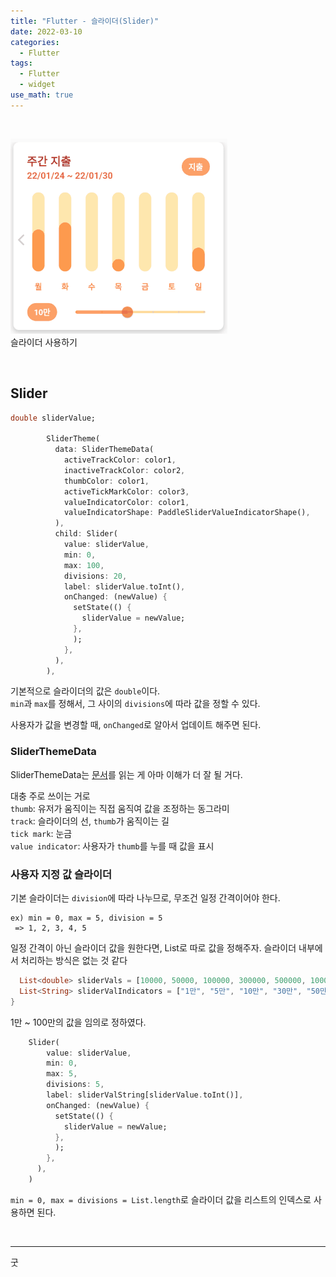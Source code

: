 ```yaml
---
title: "Flutter - 슬라이더(Slider)"
date: 2022-03-10
categories:
  - Flutter
tags:
  - Flutter
  - widget
use_math: true
---
```

<br>

![1](/img/Flutter/9/sliderWithListValue.gif)  
슬라이더 사용하기

<br>

## Slider

```dart
double sliderValue;

        SliderTheme(
          data: SliderThemeData(
            activeTrackColor: color1,
            inactiveTrackColor: color2,
            thumbColor: color1,
            activeTickMarkColor: color3,
            valueIndicatorColor: color1,
            valueIndicatorShape: PaddleSliderValueIndicatorShape(),
          ),
          child: Slider(
            value: sliderValue,
            min: 0,
            max: 100,
            divisions: 20,
            label: sliderValue.toInt(),
            onChanged: (newValue) {
              setState(() {
                sliderValue = newValue;
              },
              );
            },
          ),
        ),
```
기본적으로 슬라이더의 값은 `double`이다.  
`min`과 `max`를 정해서, 그 사이의 `divisions`에 따라 값을 정할 수 있다.  

사용자가 값을 변경할 때, `onChanged`로 알아서 업데이트 해주면 된다.

### SliderThemeData
SliderThemeData는 [문서](https://api.flutter.dev/flutter/material/SliderThemeData-class.html)를 읽는 게 아마 이해가 더 잘 될 거다.  

대충 주로 쓰이는 거로  
`thumb`: 유저가 움직이는 직접 움직여 값을 조정하는 동그라미  
`track`: 슬라이더의 선, `thumb`가 움직이는 길  
`tick mark`: 눈금  
`value indicator`: 사용자가 `thumb`를 누를 때 값을 표시  

### 사용자 지정 값 슬라이더

기본 슬라이더는 `division`에 따라 나누므로, 무조건 일정 간격이어야 한다.  
```
ex) min = 0, max = 5, division = 5
 => 1, 2, 3, 4, 5
```

일정 간격이 아닌 슬라이더 값을 원한다면, List로 따로 값을 정해주자. 슬라이더 내부에서 처리하는 방식은 없는 것 같다

```dart
  List<double> sliderVals = [10000, 50000, 100000, 300000, 500000, 10000000];
  List<String> sliderValIndicators = ["1만", "5만", "10만", "30만", "50만", "100만"];
}
```
1만 ~ 100만의 값을 임의로 정하였다.

```dart
    Slider(
        value: sliderValue,
        min: 0,
        max: 5,
        divisions: 5,
        label: sliderValString[sliderValue.toInt()],
        onChanged: (newValue) {
          setState(() {
            sliderValue = newValue;
          },
          );
        },
      ),
    )
```
`min = 0, max = divisions = List.length`로 슬라이더 값을 리스트의 인덱스로 사용하면 된다.

<br>

---

굿  
<br>

